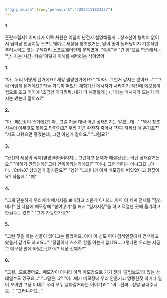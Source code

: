 ```yaml
---
{"dg-publish":true,"permalink":"/202211182337/"}
---
```




<div class="transclusion internal-embed is-loaded"><div class="markdown-embed">



#### 1
혼란스럽지? 어쩌다가 이쪽 차원은 이꼴이 난건지 설명해줄게... 
창조신이 능력이 없어서 딥러닝 인공지능 소프트웨어로 세상을 창조했거든, 말이 좋아 딥러닝이지 기본적인 추리능력도 없는 구닥다리 소프트웨어인게 문제였어. 
"죽음"을 "긴 잠"으로 학습해서는 "밤=자는 시간=저승"이렇게 이해를 해버리는 식이었어.  


</div></div>


#### 1.
"아...우리 어떻게 된거에요? 세상 멸망한거에요?" "아마...그런거 같지는 않아요..." "그럼 어떻게 된거에요? 하늘 가득히 떠있던 체험기간 메시자가 사라지기 직전에 메모장이 겹으로 뜨고 거기에 '조금만 기다려줘. 내가 다 해결할게 ;ㅅ;' 라는 메시지가 뜨는거 까지는 봤는데 말이죠?"

#### 2.
"아...메모장이 뜬거에요? 아...그럼 지금 대략 어떤 상태인지는 알겠는데..." "역시 창조신놈이 아무것도 못하고 망한거죠? 우리 지금 완전히 죽어서 '진짜 저세상'에 온거죠?" "저도 그랬으면 좋겠는데, 그건 아닌거 같아요." "그럼요?"

#### 3.
"완전히 세상이 삭제(멸망)되어버리지도 그런다고 문제가 해결된것도 아닌 상태같거든요." "이해가 안되는데? 그럼 연옥이라는거에요?" "아니, 그런 의미는 아니고요...아마...'Ctrl+X' 상태인거 같거든요?" "엥?" "그러니까 아까 메모장이 떠있었다고 했잖아요? 하늘에." "예"

#### 4.
"그게 단순하게 우리에게 메시지를 보내려고 띄운게 아니라...아마 이 세계 전체를 "잘라내기" 한 다음에 메모장에 "붙여넣기"를 해서 "임시저장"을 하고 적절한 곳에 옮기려고 한걸수도 있죠." "그게 가능한가요?"

#### 5.
"그런 짓을 하는 신들이 있다고는 들었어요. 아마 이 신도 어디 검색엔진에서 검색하고 왔을거 같기도 하고요..." "정말이지 스스로 할줄 아는게 없네요...그렇다면 우리는 지금 그 메모장 안에 와있는건가요? 세상 전체가?"

#### 6.
"그걸...모르겠어요...메모장이 아니라 아직 메모장으로 가기 전에 '클립보드'에 있는 상태일수도 있구요..." "그말은...?" "아...얘가 메모장에 우리 안옮기고 엉뚱한짓 하거나 일이 꼬이면 그냥 이대로 우리 모두 날아갈거라는 이야기죠." "아...진짜...정말 끝내주네요..." "그러니까요..."